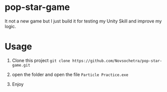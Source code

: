# pop-star-game


It not a new game but I just build it for testing my Unity Skill and improve my logic.

# Usage

1. Clone this project
``` git clone https://github.com/Novsochetra/pop-star-game.git ```

2. open the folder and open the file 
``` Particle Practice.exe ```

3. Enjoy
